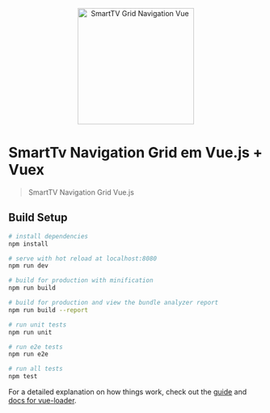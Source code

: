 <p align="center">
  <img src="https://br.vuejs.org/images/logo.png" alt="SmartTV Grid Navigation Vue" width="230" />
</p>

# SmartTv Navigation Grid em Vue.js + Vuex

> SmartTV Navigation Grid Vue.js

## Build Setup

``` bash
# install dependencies
npm install

# serve with hot reload at localhost:8080
npm run dev

# build for production with minification
npm run build

# build for production and view the bundle analyzer report
npm run build --report

# run unit tests
npm run unit

# run e2e tests
npm run e2e

# run all tests
npm test
```

For a detailed explanation on how things work, check out the [guide](http://vuejs-templates.github.io/webpack/) and [docs for vue-loader](http://vuejs.github.io/vue-loader).
